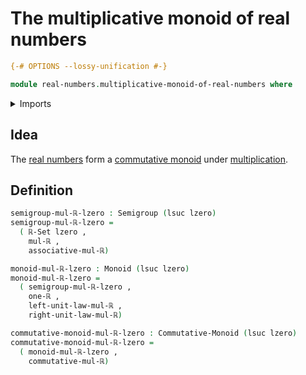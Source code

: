 # The multiplicative monoid of real numbers

```agda
{-# OPTIONS --lossy-unification #-}

module real-numbers.multiplicative-monoid-of-real-numbers where
```

<details><summary>Imports</summary>

```agda
open import foundation.dependent-pair-types
open import foundation.universe-levels

open import group-theory.commutative-monoids
open import group-theory.monoids
open import group-theory.semigroups

open import real-numbers.dedekind-real-numbers
open import real-numbers.multiplication-real-numbers
open import real-numbers.rational-real-numbers
```

</details>

## Idea

The [real numbers](real-numbers.dedekind-real-numbers.md) form a
[commutative monoid](group-theory.commutative-monoids.md) under
[multiplication](real-numbers.multiplication-real-numbers.md).

## Definition

```agda
semigroup-mul-ℝ-lzero : Semigroup (lsuc lzero)
semigroup-mul-ℝ-lzero =
  ( ℝ-Set lzero ,
    mul-ℝ ,
    associative-mul-ℝ)

monoid-mul-ℝ-lzero : Monoid (lsuc lzero)
monoid-mul-ℝ-lzero =
  ( semigroup-mul-ℝ-lzero ,
    one-ℝ ,
    left-unit-law-mul-ℝ ,
    right-unit-law-mul-ℝ)

commutative-monoid-mul-ℝ-lzero : Commutative-Monoid (lsuc lzero)
commutative-monoid-mul-ℝ-lzero =
  ( monoid-mul-ℝ-lzero ,
    commutative-mul-ℝ)
```
